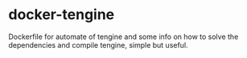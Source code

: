 # docker-tengine
Dockerfile for automate of tengine and some info on how to solve the dependencies and compile tengine, simple but useful.
